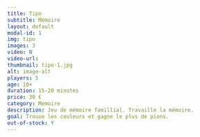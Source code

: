 ```yaml
---
title: Tipo
subtitle: Mémoire
layout: default
modal-id: 1
img: tipo
images: 3
video: N
video-url: 
thumbnail: tipo-1.jpg
alt: image-alt
players: 5
age: 10+
duration: 15-20 minutes
price: 30 €
category: Memoire
description: Jeu de mémoire famillial. Travaille la mémoire.
goal: Trouve les couleurs et gagne le plus de pions.
out-of-stock: Y
---
```

